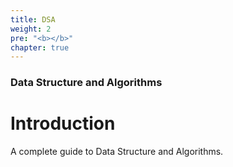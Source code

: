 ```yaml
---
title: DSA
weight: 2
pre: "<b></b>"
chapter: true
---
```


### Data Structure and Algorithms

# Introduction

A complete guide to Data Structure and Algorithms.
